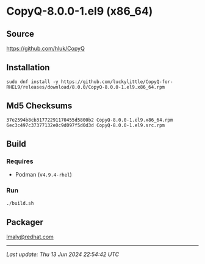 # CopyQ-8.0.0-1.el9 (x86_64)

## Source

https://github.com/hluk/CopyQ

## Installation

`sudo dnf install -y https://github.com/luckylittle/CopyQ-for-RHEL9/releases/download/8.0.0/CopyQ-8.0.0-1.el9.x86_64.rpm`

## Md5 Checksums

```text
37e2594b8cb31772291170455d5800b2 CopyQ-8.0.0-1.el9.x86_64.rpm
6ec3c497c37377132e0c9d097f5d0d3d CopyQ-8.0.0-1.el9.src.rpm
```

## Build

### Requires
* Podman (v`4.9.4-rhel`)

### Run

```bash
./build.sh
```

## Packager

lmaly@redhat.com

---

_Last update: Thu 13 Jun 2024 22:54:42 UTC_
